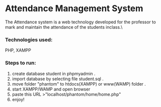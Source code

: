 # Attendance Management System

The Attendance system is a web technology developed for the professor to mark and maintain the attendance of the students inclass.\
### Technologies used:
PHP, XAMPP

### Steps to run:

1. create database student in phpmyadmin .
2. import database by selecting file student.sql .
3. move folder "phantom" to htdocs(XAMPP) or www(WAMP) folder .
4. start XAMPP/WAMP and open browser 
5. paste this URL >"localhost/phantom/home/home.php"
6. enjoy!

